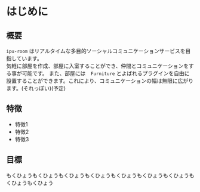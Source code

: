 # はじめに

## 概要
`ipu-room` はリアルタイムな多目的ソーシャルコミュニケーションサービスを目指しています。  
気軽に部屋を作成、部屋に入室することができ、仲間とコミュニケーションをする事が可能です。
また、部屋には　`Furniture` とよばれるプラグインを自由に設置することができます。これにより、コミュニケーションの幅は無限に広がります。(それっぽい)(予定)

## 特徴
- 特徴1
- 特徴2
- 特徴3

## 目標
もくひょうもくひょうもくひょうもくひょうもくひょうもくひょうもくひょうもくひょうもくひょう